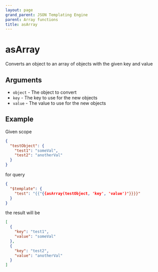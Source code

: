 ```yaml
---
layout: page
grand_parent: JSON Templating Engine
parent: Array functions
title: asArray
---
```


# asArray

Converts an object to an array of objects with the given key and value
## Arguments

- `object` - The object to convert
- `key` - The key to use for the new objects
- `value` - The value to use for the new objects

## Example

Given scope
```json
{
  "testObject": {
    "test1": "someVal",
    "test2": "anotherVal"
  }
}
```
for query
```json
{
  "$template": {
    "test": "{{"{{asArray(testObject, 'key', 'value')"}}}}"
  }
}
```
the result will be
```json
[
  {
    "key": "test1",
    "value": "someVal"
  },
  {
    "key": "test2",
    "value": "anotherVal"
  }
]
```
